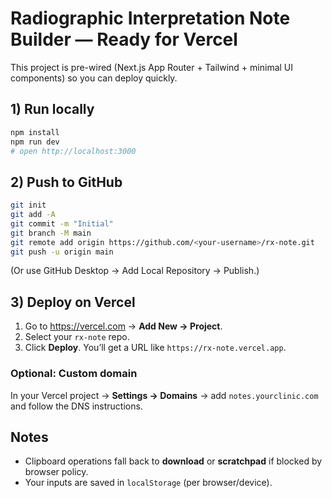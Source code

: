 # Radiographic Interpretation Note Builder — Ready for Vercel

This project is pre-wired (Next.js App Router + Tailwind + minimal UI components) so you can deploy quickly.

## 1) Run locally
```bash
npm install
npm run dev
# open http://localhost:3000
```

## 2) Push to GitHub
```bash
git init
git add -A
git commit -m "Initial"
git branch -M main
git remote add origin https://github.com/<your-username>/rx-note.git
git push -u origin main
```

(Or use GitHub Desktop → Add Local Repository → Publish.)

## 3) Deploy on Vercel
1. Go to https://vercel.com → **Add New → Project**.
2. Select your `rx-note` repo.
3. Click **Deploy**. You’ll get a URL like `https://rx-note.vercel.app`.

### Optional: Custom domain
In your Vercel project → **Settings → Domains** → add `notes.yourclinic.com` and follow the DNS instructions.

## Notes
- Clipboard operations fall back to **download** or **scratchpad** if blocked by browser policy.
- Your inputs are saved in `localStorage` (per browser/device).
